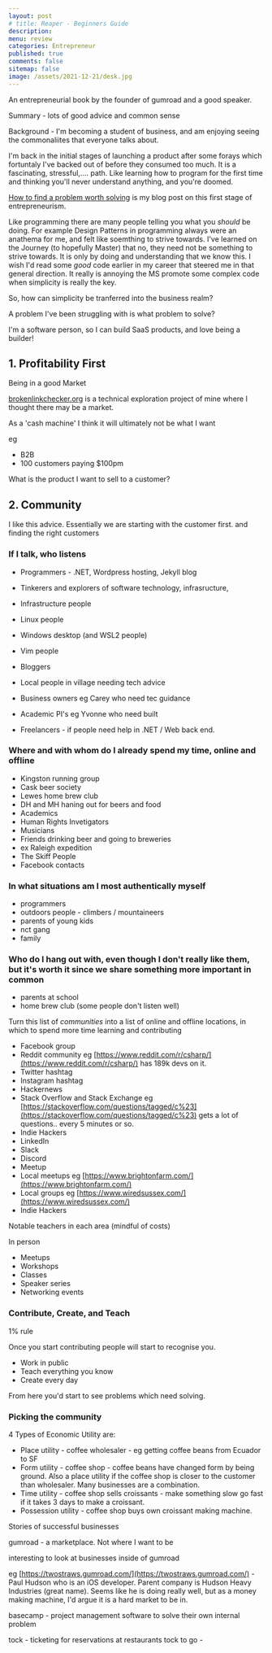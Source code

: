 ```yaml
---
layout: post
# title: Reaper - Beginners Guide
description: 
menu: review
categories: Entrepreneur 
published: true 
comments: false     
sitemap: false
image: /assets/2021-12-21/desk.jpg
---
```


<!-- [![alt text](/assets/2021-10-22/email-cover.jpg "email"){:width="800px"}](/assets/2021-10-22/email-cover.jpg) -->
<!-- [![alt text](/assets/2021-10-22/email-cover.jpg "Thanks to Solen Feyissa on unsplash - https://unsplash.com/@solenfeyissa")](https://unsplash.com/@solenfeyissa) -->


<!-- [![alt text](/assets/2021-12-21/desk.jpg "email")](/assets/2021-12-21/desk.jpg) -->

An entrepreneurial book by the founder of gumroad and a good speaker.

Summary - lots of good advice and common sense

Background - I'm becoming a student of business, and am enjoying seeing the commonaliites that everyone talks about.

I'm back in the initial stages of launching a product after some forays which fortuntaly I've backed out of before they consumed too much. It is a fascinating, stressful,.... path. Like learning how to program for the first time and thinking you'll never understand anything, and you're doomed. 

[How to find a problem worth solving]() is my blog post on this first stage of entrepreneurism.


Like programming there are many people telling you what you *should* be doing. For example Design Patterns in programming always were an anathema for me, and felt like soemthing to strive towards. I've learned on the Journey (to hopefully Master) that no, they need not be something to strive towards. It is only by doing and understanding that we know this. I wish I'd read some *good* code earlier in my career that steered me in that general direction. It really is annoying the MS promote some complex code when simplicity is really the key.

So, how can simplicity be tranferred into the business realm?

A problem I've been struggling with is what problem to solve?

I'm a software person, so I can build SaaS products, and love being a builder!

## 1. Profitability First

Being in a good Market

[brokenlinkchecker.org](https://brokenlinkchecker.org) is a technical exploration project of mine where I thought there may be a market.

As a 'cash machine' I think it will ultimately not be what I want 

eg 

- B2B
- 100 customers paying $100pm

What is the product I want to sell to a customer?

## 2. Community

I like this advice. Essentially we are starting with the customer first. and finding the right customers

### If I talk, who listens

- Programmers - .NET, Wordpress hosting, Jekyll blog
- Tinkerers and explorers of software technology, infrasructure, 
- Infrastructure people
- Linux people
- Windows desktop (and WSL2 people)
- Vim people
- Bloggers

- Local people in village needing tech advice
- Business owners eg Carey who need tec guidance
- Academic PI's eg Yvonne who need built

- Freelancers - if people need help in .NET / Web back end.

### Where and with whom do I already spend my time, online and offline

- Kingston running group
- Cask beer society
- Lewes home brew club
- DH and MH haning out for beers and food
- Academics
- Human Rights Invetigators
- Musicians
- Friends drinking beer and going to breweries
- ex Raleigh expedition
- The Skiff People
- Facebook contacts

### In what situations am I most authentically myself

- programmers
- outdoors people - climbers / mountaineers
- parents of young kids
- nct gang
- family

### Who do I hang out with, even though I don't really like them, but it's worth it since we share something more important in common

- parents at school
- home brew club (some people don't listen well)

Turn this list of *communities* into a list of online and offline locations, in which to spend more time learning and contributing

- Facebook group
- Reddit community eg [https://www.reddit.com/r/csharp/](https://www.reddit.com/r/csharp/) has 189k devs on it.
- Twitter hashtag
- Instagram hashtag
- Hackernews
- Stack Overflow and Stack Exchange eg [https://stackoverflow.com/questions/tagged/c%23](https://stackoverflow.com/questions/tagged/c%23) gets a lot of questions.. every 5 minutes or so.
- Indie Hackers
- LinkedIn
- Slack
- Discord
- Meetup
- Local meetups eg [https://www.brightonfarm.com/](https://www.brightonfarm.com/)
- Local groups eg [https://www.wiredsussex.com/](https://www.wiredsussex.com/)
- Indie Hackers

Notable teachers in each area (mindful of costs)

In person 

- Meetups
- Workshops
- Classes
- Speaker series
- Networking events

### Contribute, Create, and Teach

1% rule

Once you start contributing people will start to recognise you.

- Work in public
- Teach everything you know
- Create every day

From here you'd start to see problems which need solving.

### Picking the community

4 Types of Economic Utility are:

- Place utility - coffee wholesaler - eg getting coffee beans from Ecuador to SF
- Form utility - coffee shop - coffee beans have changed form by being ground. Also a place utility if the coffee shop is closer to the customer than wholesaler. Many businesses are a combination.
- Time utility - coffee shop sells croissants - make something slow go fast if it takes 3 days to make a croissant.
- Possession utility - coffee shop buys own croissant making machine.


Stories of successful businesses

gumroad - a marketplace. Not where I want to be

interesting to look at businesses inside of gumroad

eg [https://twostraws.gumroad.com/](https://twostraws.gumroad.com/) - Paul Hudson who is an iOS developer. Parent company is Hudson Heavy Industries (great name). Seems like he is doing really well, but as a money making machine, I'd argue it is a hard market to be in.

basecamp - project management software to solve their own internal problem

tock - ticketing for reservations at restaurants 
tock to go - 